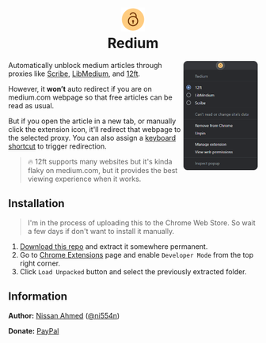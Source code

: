 <h1 align="center"><img src="assets/icon48.png"/><br/>Redium</h1>

<img src="docs/menu.png" align="right" width="150px"/>

Automatically unblock medium articles through proxies like [Scribe](https://scribe.rip), [LibMedium](https://libmedium.batsense.net), and [12ft](https://12ft.io).

However, it **won’t** auto redirect if you are on medium.com webpage so that free articles can be read as usual.

But if you open the article in a new tab, or manually click the extension icon, it'll redirect that webpage to the selected proxy. You can also assign a [keyboard shortcut](chrome://extensions/shortcuts) to trigger redirection.

> 🔥 12ft supports many websites but it's kinda flaky on medium.com, but it provides the best viewing experience when it works.

## Installation

> I'm in the process of uploading this to the Chrome Web Store. So wait a few days if don't want to install it manually.

1. [Download this repo](https://github.com/ni554n/redium/archive/master.zip) and extract it somewhere permanent.
2. Go to [Chrome Extensions](chrome://extensions/) page and enable `Developer Mode` from the top right corner.
3. Click `Load Unpacked` button and select the previously extracted folder.

## Information

**Author:** [Nissan Ahmed](https://ni554n.github.io) ([@ni554n](https://twitter.com/ni554n))

**Donate:** [PayPal](https://paypal.me/ni554n)

